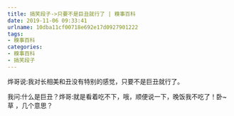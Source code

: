 ```yaml
---
title: 搞笑段子->只要不是巨丑就行了 | 糗事百科
date: 2019-11-06 09:33:41
urlname: 10dba11cf00718e692e17d0927901222
tags: 
- 糗事百科
categories:
- 糗事百科
- 搞笑段子
---
```

烨哥说:我对长相美和丑没有特别的感觉，只要不是巨丑就行了。

我问:什么是巨丑？烨哥:就是看着吃不下，哦，顺便说一下，晚饭我不吃了！卧~草 ，几个意思？


